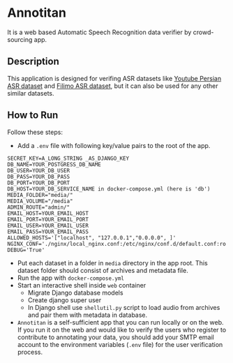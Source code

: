 # Annotitan
It is a web based Automatic Speech Recognition data verifier by crowd-sourcing app.

## Description

This application is designed for verifing ASR datasets like [Youtube Persian ASR dataset](https://huggingface.co/PerSets/youtube-persian-asr) and [Filimo ASR dataset](https://huggingface.co/PerSets/filimo-persian-asr), but it can also be used for any other similar datasets.

## How to Run

Follow these steps:
- Add a `.env` file with following key/value pairs to the root of the app.
```
SECRET_KEY=A_LONG_STRING _AS_DJANGO_KEY
DB_NAME=YOUR_POSTGRESS_DB_NAME
DB_USER=YOUR_DB_USER
DB_PASS=YOUR_DB_PASS
DB_PORT=YOUR_DB_PORT
DB_HOST=YOUR_DB_SERVICE_NAME in docker-compose.yml (here is 'db')
MEDIA_FOLDER="media/"
MEDIA_VOLUME="/media"
ADMIN_ROUTE="admin/"
EMAIL_HOST=YOUR_EMAIL_HOST
EMAIL_PORT=YOUR_EMAIL_PORT
EMAIL_USER=YOUR_EMAIL_USER
EMAIL_PASS=YOUR_EMAIL_PASS
ALLOWED_HOSTS='["localhost", "127.0.0.1","0.0.0.0", ]'
NGINX_CONF='./nginx/local_nginx.conf:/etc/nginx/conf.d/default.conf:ro'
DEBUG='True'
```
- Put each dataset in a folder in `media` directory in the app root. This dataset folder should consist of archives and metadata file.
- Run the app with `docker-compose.yml`
- Start an interactive shell inside `web` container
    - Migrate Django database models
    - Create django super user
    - In Django shell use `shellutil.py` script to load audio from archives and pair them with metadata in database.
- `Annotitan` is a self-sufficient app that you can run locally or on the web. If you run it on the web and would like to verify the users who register to contribute to annotating your data, you should add your SMTP email account to the environment variables (`.env` file) for the user verification process.
